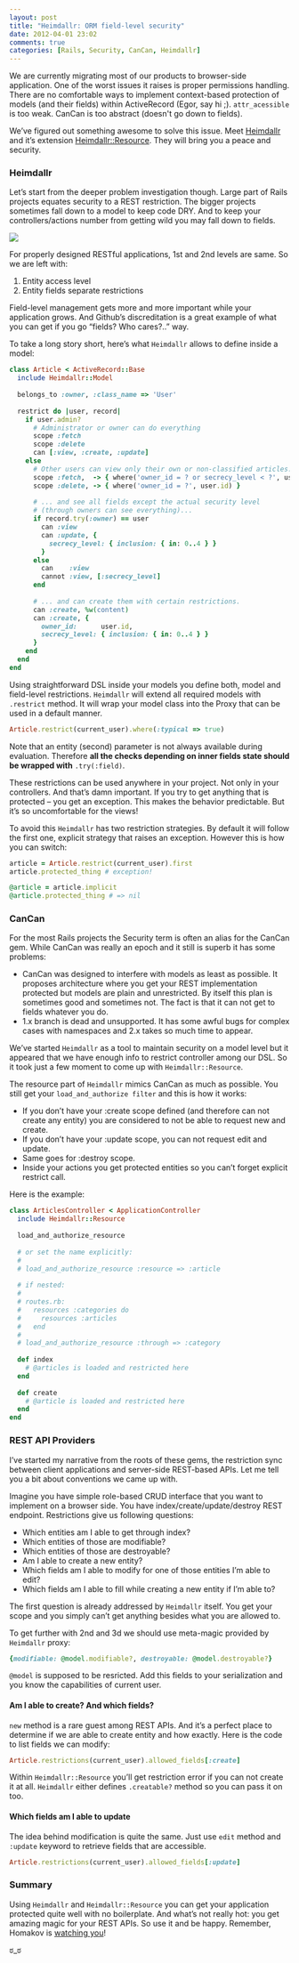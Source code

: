 ```yaml
---
layout: post
title: "Heimdallr: ORM field-level security"
date: 2012-04-01 23:02
comments: true
categories: [Rails, Security, CanCan, Heimdallr]
---
```


We are currently migrating most of our products to browser-side application. One of the worst issues it raises is proper permissions handling. There are no comfortable ways to implement context-based protection of models (and their fields) within ActiveRecord (Egor, say hi ;). `attr_acessible` is too weak. CanCan is too abstract (doesn't go down to fields).

We’ve figured out something awesome to solve this issue. Meet [Heimdallr](https://github.com/roundlake/heimdallr/) and it’s extension [Heimdallr::Resource](https://github.com/roundlake/heimdallr-resource). They will bring you a peace and security.

### Heimdallr

Let’s start from the deeper problem investigation though. Large part of Rails projects equates security to a REST restriction. The bigger projects sometimes fall down to a model to keep code DRY. And to keep your controllers/actions number from getting wild you may fall down to fields.

![](http://media.tumblr.com/tumblr_m1tdm3wF8m1r9yc7i.png)

<!-- more -->

For properly designed RESTful applications, 1st and 2nd levels are same. So we are left with:

1. Entity access level
2. Entity fields separate restrictions

Field-level management gets more and more important while your application grows. And Github’s discreditation is a great example of what you can get if you go “fields? Who cares?..” way.

To take a long story short, here’s what `Heimdallr` allows to define inside a model:

```ruby
class Article < ActiveRecord::Base
  include Heimdallr::Model
 
  belongs_to :owner, :class_name => 'User'
 
  restrict do |user, record|
    if user.admin?
      # Administrator or owner can do everything
      scope :fetch
      scope :delete
      can [:view, :create, :update]
    else
      # Other users can view only their own or non-classified articles...
      scope :fetch,  -> { where('owner_id = ? or secrecy_level < ?', user.id, 5) }
      scope :delete, -> { where('owner_id = ?', user.id) }
 
      # ... and see all fields except the actual security level
      # (through owners can see everything)...
      if record.try(:owner) == user
        can :view
        can :update, {
          secrecy_level: { inclusion: { in: 0..4 } }
        }
      else
        can    :view
        cannot :view, [:secrecy_level]
      end
 
      # ... and can create them with certain restrictions.
      can :create, %w(content)
      can :create, {
        owner_id:      user.id,
        secrecy_level: { inclusion: { in: 0..4 } }
      }
    end
  end
end
```

Using straightforward DSL inside your models you define both, model and field-level restrictions. `Heimdallr` will extend all required models with `.restrict` method. It will wrap your model class into the Proxy that can be used in a default manner.

```ruby
Article.restrict(current_user).where(:typical => true)
```

Note that an entity (second) parameter is not always available during evaluation. Therefore **all the checks depending on inner fields state should be wrapped with** `.try(:field)`.

These restrictions can be used anywhere in your project. Not only in your controllers. And that’s damn important. If you try to get anything that is protected – you get an exception. This makes the behavior predictable. But it’s so uncomfortable for the views! 

To avoid this `Heimdallr` has two restriction strategies. By default it will follow the first one, explicit strategy that raises an exception. However this is how you can switch:

```ruby
article = Article.restrict(current_user).first
article.protected_thing # exception!

@article = article.implicit
@article.protected_thing # => nil
```

### CanCan

For the most Rails projects the Security term is often an alias for the CanCan gem. While CanCan was really an epoch and it still is superb it has some problems:

* CanCan was designed to interfere with models as least as possible. It proposes architecture where you get your REST implementation protected but models are plain and unrestricted. By itself this plan is sometimes good and sometimes not. The fact is that it can not get to fields whatever you do.
* 1.x branch is dead and unsupported. It has some awful bugs for complex cases with namespaces and 2.x takes so much time to appear.

We’ve started `Heimdallr` as a tool to maintain security on a model level but it appeared that we have enough info to restrict controller among our DSL. So it took just a few moment to come up with `Heimdallr::Resource`.

The resource part of `Heimdallr` mimics CanCan as much as possible. You still get your `load_and_authorize filter` and this is how it works:

* If you don’t have your :create scope defined (and therefore can not create any entity) you are considered to not be able to request new and create.
* If you don’t have your :update scope, you can not request edit and update.
* Same goes for :destroy scope.
* Inside your actions you get protected entities so you can’t forget explicit restrict call.

Here is the example:

```ruby
class ArticlesController < ApplicationController
  include Heimdallr::Resource
 
  load_and_authorize_resource
 
  # or set the name explicitly:
  #
  # load_and_authorize_resource :resource => :article
 
  # if nested:
  #
  # routes.rb:
  #   resources :categories do
  #     resources :articles
  #   end
  #
  # load_and_authorize_resource :through => :category
 
  def index
    # @articles is loaded and restricted here
  end
 
  def create
    # @article is loaded and restricted here
  end
end
```

### REST API Providers

I’ve started my narrative from the roots of these gems, the restriction sync between client applications and server-side REST-based APIs. Let me tell you a bit about conventions we came up with.

Imagine you have simple role-based CRUD interface that you want to implement on a browser side. You have index/create/update/destroy REST endpoint. Restrictions give us following questions:

* Which entities am I able to get through index?
* Which entities of those are modifiable?
* Which entities of those are destroyable?
* Am I able to create a new entity?
* Which fields am I able to modify for one of those entities I’m able to edit?
* Which fields am I able to fill while creating a new entity if I’m able to?

The first question is already addressed by `Heimdallr` itself. You get your scope and you simply can’t get anything besides what you are allowed to.

To get further with 2nd and 3d we should use meta-magic provided by `Heimdallr` proxy:

```ruby
{modifiable: @model.modifiable?, destroyable: @model.destroyable?}
```

`@model` is supposed to be resricted. Add this fields to your serialization and you know the capabilities of current user.

#### Am I able to create? And which fields?

`new` method is a rare guest among REST APIs. And it’s a perfect place to determine if we are able to create entity and how exactly. Here is the code to list fields we can modify:

```ruby
Article.restrictions(current_user).allowed_fields[:create]
```

Within `Heimdallr::Resource` you’ll get restriction error if you can not create it at all. `Heimdallr` either defines `.creatable?` method so you can pass it on too.

#### Which fields am I able to update

The idea behind modification is quite the same. Just use `edit` method and `:update` keyword to retrieve fields that are accessible.

```ruby
Article.restrictions(current_user).allowed_fields[:update]
```

### Summary

Using `Heimdallr` and `Heimdallr::Resource` you can get your application protected quite well with no boilerplate. And what’s not really hot: you get amazing magic for your REST APIs. So use it and be happy. Remember, Homakov is [watching you](http://homakov.blogspot.com/2012/03/egor-stop-hacking-gh.html)!

ಠ_ಠ